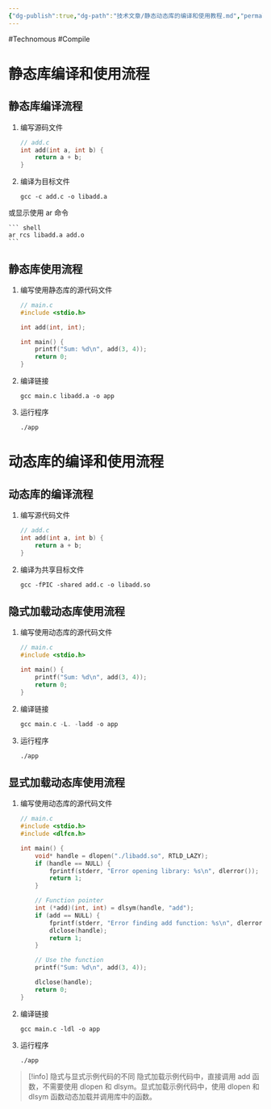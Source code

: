 ```yaml
---
{"dg-publish":true,"dg-path":"技术文章/静态动态库的编译和使用教程.md","permalink":"/技术文章/静态动态库的编译和使用教程/","dgPassFrontmatter":true,"created":"2024-01-18T16:13:56.000+08:00","updated":"2024-01-31T15:28:27.838+08:00"}
---
```


#Technomous #Compile

# 静态库编译和使用流程

## 静态库编译流程

1. 编写源码文件

	``` c
	// add.c
	int add(int a, int b) {
	    return a + b;
	}
	```

2. 编译为目标文件

	``` shell
	gcc -c add.c -o libadd.a
	```

或显示使用 ar 命令

	``` shell
	ar rcs libadd.a add.o
	```

## 静态库使用流程

1. 编写使用静态库的源代码文件

	``` c
	// main.c
	#include <stdio.h>
	
	int add(int, int);
	
	int main() {
	    printf("Sum: %d\n", add(3, 4));
	    return 0;
	}
	```

2. 编译链接

	``` shell
	gcc main.c libadd.a -o app
	```

3. 运行程序

	``` shell
	./app
	```

# 动态库的编译和使用流程

## 动态库的编译流程

1. 编写源代码文件

	``` c
	// add.c
	int add(int a, int b) {
	    return a + b;
	}
	```

2. 编译为共享目标文件

	``` shell
	gcc -fPIC -shared add.c -o libadd.so
	```

## 隐式加载动态库使用流程

1. 编写使用动态库的源代码文件

	``` c
	// main.c
	#include <stdio.h>
	
	int main() {
	    printf("Sum: %d\n", add(3, 4));
	    return 0;
	}
	```

2. 编译链接

	``` c
	gcc main.c -L. -ladd -o app
	```

3. 运行程序

	``` shell
	./app
	```

## 显式加载动态库使用流程

1. 编写使用动态库的源代码文件

	``` c
	// main.c
	#include <stdio.h>
	#include <dlfcn.h>
	
	int main() {
	    void* handle = dlopen("./libadd.so", RTLD_LAZY);
	    if (handle == NULL) {
	        fprintf(stderr, "Error opening library: %s\n", dlerror());
	        return 1;
	    }
	
	    // Function pointer
	    int (*add)(int, int) = dlsym(handle, "add");
	    if (add == NULL) {
	        fprintf(stderr, "Error finding add function: %s\n", dlerror());
	        dlclose(handle);
	        return 1;
	    }
	
	    // Use the function
	    printf("Sum: %d\n", add(3, 4));
	
	    dlclose(handle);
	    return 0;
	}
	```

2. 编译链接

	``` shell
	gcc main.c -ldl -o app
	```

3. 运行程序

	``` shell
	./app
	```


> [!info] 隐式与显式示例代码的不同
> 隐式加载示例代码中，直接调用 add 函数，不需要使用 dlopen 和 dlsym。显式加载示例代码中，使用 dlopen 和 dlsym 函数动态加载并调用库中的函数。
